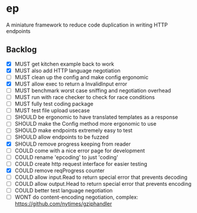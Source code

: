 # ep
A miniature framework to reduce code duplication in writing HTTP endpoints

## Backlog
- [x] MUST   get kitchen example back to work
- [x] MUST   also add HTTP language negotiation
- [ ] MUST 	 clean up the config and make config ergonomic 
- [x] MUST   allow exec to return a InvalidInput error
- [ ] MUST   benchmark worst case sniffing and negotiation overhead
- [ ] MUST   run with race checker to check for race conditions
- [ ] MUST   fully test coding package
- [ ] MUST   test file upload usecase
- [ ] SHOULD be ergonomic to have translated templates as a response
- [ ] SHOULD make the Config method more ergonomic to use
- [ ] SHOULD make endpoints extremely easy to test
- [ ] SHOULD allow endpoints to be fuzzed
- [x] SHOULD remove progress keeping from reader
- [ ] COULD  come with a nice error page for development
- [ ] COULD  rename 'epcoding' to just 'coding'
- [ ] COULD  create http request interface for easier testing
- [x] COULD  remove reqProgress counter
- [ ] COULD  allow input.Read to return special error that prevents decoding
- [ ] COULD  allow output.Head to return special error that prevents encoding
- [ ] COULD  better test language negotiation
- [ ] WONT   do content-encoding negotiation, complex: https://github.com/nytimes/gziphandler